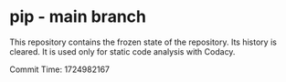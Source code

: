# pip - main branch

This repository contains the frozen state of the repository.
Its history is cleared. It is used only for static code
analysis with Codacy.

Commit Time: 1724982167